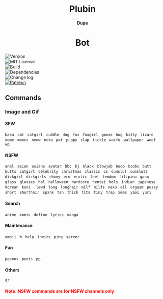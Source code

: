 <center><h1>Plubin</h1><h4>Dupe</h4><h1>Bot</h1></center>  
  
![Version](https://moyshik7.github.io/dis/version.svg)  
![MIT License](https://moyshik7.github.io/dis/license.svg)  
![Build](https://moyshik7.github.io/dis/build.svg)  
![Dependencies](https://moyshik7.github.io/dis/dependency.svg)  
![Change log](https://moyshik7.github.io/dis/changelog.svg)  
[![Patreon](https://moyshik7.github.io/dis/patreon.svg)](https://www.patreon.com/plubin)  
  
  
  
## Commands
  
### Image and Gif
  
#### SFW

`baka ` `cat ` `catgirl ` `cuddle ` `dog ` `fox ` `foxgirl ` `goose ` `hug ` `kitty ` `lizard ` `meme ` `memes ` `meow ` `neko ` `pat ` `puppy ` `slap ` `tickle ` `waifu ` `wallpaper ` `woof ` `wp `  
  
#### NSFW

`anal ` `asian ` `asians ` `avatar ` `bbc ` `bj ` `black ` `blowjob ` `boob ` `boobs ` `butt ` `butts ` `catgirl ` `celebrity ` `christmas ` `classic ` `cs ` `cumslut ` `cumsluts ` `dickgirl ` `dickgirls ` `ebony ` `ero ` `erotic ` `feet ` `femdom ` `filipino ` `gasm ` `glass ` `glasses ` `hal ` `halloween ` `hardcore ` `hentai ` `holo ` `indian ` `japanese ` `korean ` `kuni  ` `lewd ` `long ` `longhair ` `milf ` `milfs ` `neko ` `oil `  `orgasm ` `pussy ` `short ` `shorthair ` `spank ` `tan ` `thick ` `tits ` `tiny ` `trap ` `xmas ` `yaoi ` `yuri `  
  
#### Search

`anime ` `comic ` `define ` `lyrics ` `manga `
  
#### Maintenance

`emoji ` `h ` `help ` `invite ` `ping ` `server `  
  
#### Fun

`peanus ` `penis ` `pp `  
  
#### Others

`qr `  
  
  
<h4 style="color:red;">Note: NSFW commands are for NSFW channels only</h4>
